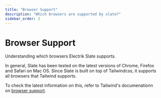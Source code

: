 ```yaml
---
title: "Browser Support"
description: "Which browsers are supported by slate?"
sidebar_order: 2
---
```


# Browser Support
Understanding which browsers Electrik Slate supports.

In general, Slate has been tested on the latest versions of Chrome, Firefox and Safari on Mac OS. Since Slate is built on top of Tailwindcss, it supports all browsers that Tailwind supports.

To check the latest information on this, refer to Tailwind's documenationn on [browser support](https://tailwindcss.com/docs/browser-support).